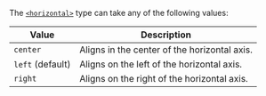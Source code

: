 The [`<horizontal>`](/css_types/horizontal) type can take any of the following values:

| Value            | Description                                  |
| ---------------- | -------------------------------------------- |
| `center`         | Aligns in the center of the horizontal axis. |
| `left` (default) | Aligns on the left of the horizontal axis.   |
| `right`          | Aligns on the right of the horizontal axis.  |
